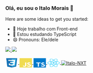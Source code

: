 ### Olá, eu sou o Italo Morais 👋

Here are some ideas to get you started:

- 🔭 Hoje trabalho com Front-end
- 🌱 Estou estudando TypeScript
- 😄 Pronouns: Ele/dele

<div>
  <a href="https://github.com/Italo-Morais">
    
  <img height="180em" src="https://github-readme-stats.vercel.app/api?username=Italo-Morais&show_icons=true&theme=radical"/>
  <img height="180em" src="https://github-readme-stats.vercel.app/api/top-langs/?username=Italo-Morais&layout=donut&theme=radical"/>
</div>
<div style="display: inline_block"><br
                                       
  <img align="center" alt="Italo-HTML" height="30" width="40" src="https://raw.githubusercontent.com/devicons/devicon/master/icons/html5/html5-original.svg">
  <img align="center" alt="Italo-CSS" height="30" width="40" src="https://raw.githubusercontent.com/devicons/devicon/master/icons/css3/css3-original.svg">
  <img align="center" alt="Italo-Js" height="30" width="40" src="https://raw.githubusercontent.com/devicons/devicon/master/icons/javascript/javascript-plain.svg">
  <img align="center" alt="Italo-Ts" height="30" width="40" src="https://raw.githubusercontent.com/devicons/devicon/master/icons/typescript/typescript-plain.svg">
  <img align="center" alt="Italo-React" height="30" width="40" src="https://raw.githubusercontent.com/devicons/devicon/master/icons/react/react-original.svg">
  <img align="center" alt="Italo-NXT" height="30" width="40" src="https://cdn.jsdelivr.net/gh/devicons/devicon/icons/nextjs/nextjs-original.svg" />
          
</div>


    
                           
                           
                      
